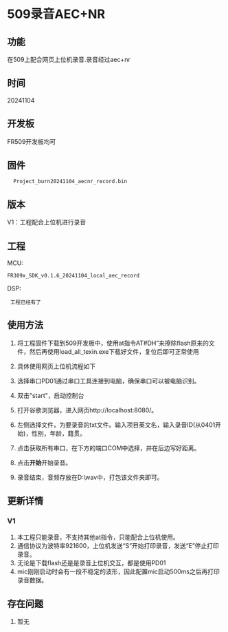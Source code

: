 # 509录音AEC+NR

## 功能
 在509上配合网页上位机录音.录音经过aec+nr

## 时间
20241104

## 开发板
FR509开发板均可

## 固件
      Project_burn20241104_aecnr_record.bin

## 版本
V1：工程配合上位机进行录音

## 工程

MCU:

```
FR309x_SDK_v0.1.6_20241104_local_aec_record
```

DSP: 

```
 工程已经有了
```




## 使用方法

1. 将工程固件下载到509开发板中，使用at指令AT#DH”来擦除flash原来的文件，然后再使用load_all_texin.exe下载好文件，复位后即可正常使用

2. 具体使用网页上位机流程如下

3. 选择串口PD01通过串口工具连接到电脑，确保串口可以被电脑识别。

4. 双击"start"，启动控制台

   

5. 打开谷歌浏览器，进入网页http://localhost:8080/。

   

6. 左侧选择文件，为要录音的txt文件。输入项目英文名，输入录音ID(从0401开始)，性别，年龄，籍贯。

7. 点击获取所有串口，在下方的端口COM中选择，并在后边写好距离。

8. 点击**开始**开始录音。

9. 录音结束，音频存放在D:\wav中，打包该文件夹即可。

   

## 更新详情

### V1
1. 本工程只能录音，不支持其他at指令，只能配合上位机使用。
1. 通信协议为波特率921600，上位机发送“S”开始打印录音，发送“E”停止打印录音。
1. 无论是下载flash还是是录音上位机交互，都是使用PD01
1. mic刚刚启动时会有一段不稳定的波形，因此配置mic启动500ms之后再打印录音数据。

## 存在问题
  1. 暂无



